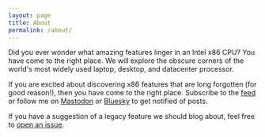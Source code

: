 ```yaml
---
layout: page
title: About
permalink: /about/
---
```


Did you ever wonder what amazing features linger in an Intel x86 CPU? You have
come to the right place. We will explore the obscure corners of the world's most
widely used laptop, desktop, and datacenter processor.

If you are excited about discovering x86 features that are long
forgotten (for good reason!), then you have come to the right
place. Subscribe to the [feed][feed] or follow me on
[Mastodon][mastodon] or [Bluesky][bluesky] to get notified of posts.

If you have a suggestion of a legacy feature we should blog about, feel free to
[open an issue][newissue].

[feed]: /feed.xml
[bluesky]: https://bsky.app/profile/x86.lol
[mastodon]: https://infosec.exchange/@blitz
[newissue]: https://github.com/blitz/x86.lol/issues/new
